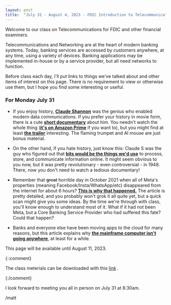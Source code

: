 ```yaml
---
layout: post
title:  "July 31 - August 4, 2023 - FDIC Introduction to Telecommunications and Networking"
---
```

Welcome to our class on Telecommunications for FDIC and other financial examiners. 

Telecommunications and Networking are at the heart of modern banking systems. Today, banking services are accessed by customers anywhere, at any time, using a variety of devices.  Banking applications may be implemented in-house or by a service provider, but all need networks to function. 

Before class each day, I'll put links to things we've talked about and other items of interest on this page. There is no requirement to view or otherwise use them, but I hope you find some interesting or useful.

### For Monday July 31

- If you enjoy history, [**Claude Shannon**](https://www.historyofdatascience.com/claude-shannon/) was the genius who enabled modern data communications. If you prefer your history in movie form, there is a cute [**short documentary**](https://thebitplayer.com/) about him. You needn't watch the whole thing ([**it's on Amazon Prime**](https://www.amazon.com/Bit-Player-John-Hutton/dp/B08D2TXKSX/ref=sr_1_1?crid=3E4Z8DHU6MWW9&keywords=bit+player+movie&qid=1670604926&sprefix=bit+player+movie%2Caps%2C266&sr=8-1) if you want to), but you might find at least [**the trailer**](https://www.youtube.com/watch?v=E3OldEtfBrE) interesting. The flaming trumpet and AI mouse are just bonus material.

- On the other hand, if you hate history, just know this: Claude S was the guy who figured out that [**bits would be the things we'd use**](https://en.wikipedia.org/wiki/A_Mathematical_Theory_of_Communication) to process, store, and communicate information online. It might seem obvious to you now, but it was pretty revolutionary - even controversial - in 1948. There, now you don't need to watch a tedious documentary!

- Remember that ~~great~~ horrible day in October 2021 when all of Meta's properties (meaning Facebook/Insta/WhatsApp/etc) disappeared from the internet for about 6 hours? [**This is why that happened.**](https://blog.cloudflare.com/october-2021-facebook-outage/) The article is pretty detailed, and you probably won't grok it all quite yet, but a quick scan might give you some ideas. By the time we're through with class, you'll know enough to understand most of it. What if it had not been Meta, but a Core Banking Service Provider who had suffered this fate? Could that happen?

- Banks and everyone else have been moving apps to the cloud for many reasons, but this article explains why [**the mainframe computer isn't going anywhere**](https://arstechnica.com/information-technology/2023/07/the-ibm-mainframe-how-it-runs-and-why-it-survives/), at least for a while.  


This page will be available until August 11, 2023.

{::comment}
<p>The class meterials can be downloaded with this <a href="/assets/Introduction%20to%20Telecommunications.pptx" download="Introduction to Telecommunications.pptx">link</a>  .</p>
{:/comment}

I look forward to meeting you all in person on July 31 at 8:30am.

/matt

